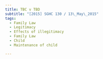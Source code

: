 ```yaml
---
title: TBC v TBD 
subtitle: "[2015] SGHC 130 / 13\_May\_2015"
tags:
  - Family Law
  - Legitimacy
  - Effects of illegitimacy
  - Family Law
  - Child
  - Maintenance of child

---
```


